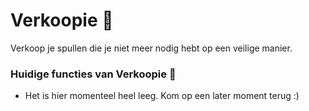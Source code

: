 # Verkoopie :money_with_wings:
Verkoop je spullen die je niet meer nodig hebt op een veilige manier.

### Huidige functies van Verkoopie :rocket:
- Het is hier momenteel heel leeg. Kom op een later moment terug :)

